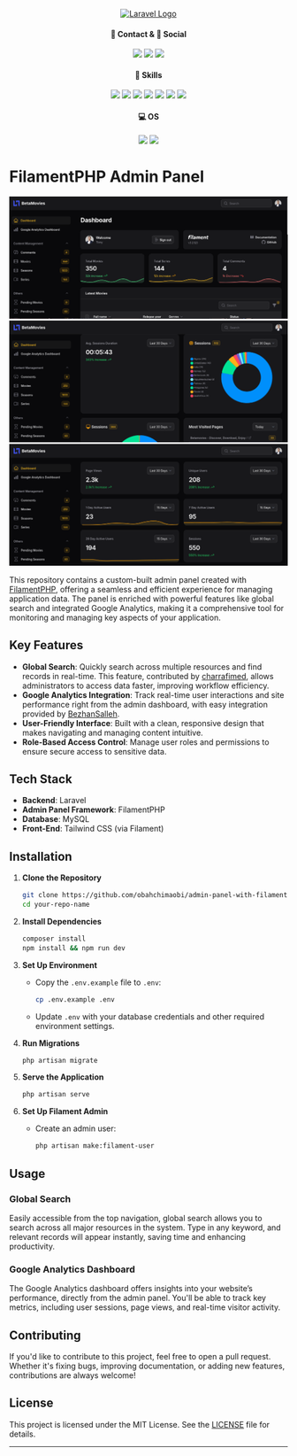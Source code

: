 <p align="center"><a href="https://laravel.com" target="_blank"><img src="https://raw.githubusercontent.com/laravel/art/master/logo-lockup/5%20SVG/2%20CMYK/1%20Full%20Color/laravel-logolockup-cmyk-red.svg" width="400" alt="Laravel Logo"></a>

</p>

<h4 align="center">📱 Contact & 👨 Social</h4>
<p align="center">
<!-- <a href="https://github.com/laravel/framework/actions"><img src="https://github.com/laravel/framework/workflows/tests/badge.svg" alt="Build Status"></a>
<a href="https://packagist.org/packages/laravel/framework"><img src="https://img.shields.io/packagist/dt/laravel/framework" alt="Total Downloads"></a>
<a href="https://packagist.org/packages/laravel/framework"><img src="https://img.shields.io/packagist/v/laravel/framework" alt="Latest Stable Version"></a>
<a href="https://packagist.org/packages/laravel/framework"><img src="https://img.shields.io/packagist/l/laravel/framework" alt="License"></a> -->
<a href="mailto:anthonyobah37@gmail.com"><img src="https://img.shields.io/badge/Gmail-D14836?style=for-the-badge&logo=gmail&logoColor=white"></a>
<a href="https://github.com/obahchimaobi"><img src="https://img.shields.io/badge/GitHub-100000?style=for-the-badge&logo=github&logoColor=white"></a>
<a href="https://linkedin.com/in/obahchimaobi"><img src="https://img.shields.io/badge/LinkedIn-0077B5?style=for-the-badge&logo=linkedin&logoColor=white"></a>
</p>

<h4 align="center">🚀 Skills</h4>
<p align="center">
<a href=""><img src="https://img.shields.io/badge/HTML5-E34F26?style=for-the-badge&logo=html5&logoColor=white"></a>
<a href=""><img src="https://img.shields.io/badge/CSS3-1572B6?style=for-the-badge&logo=css3&logoColor=white"></a>
<a href=""><img src="https://img.shields.io/badge/Sass-CC6699?style=for-the-badge&logo=sass&logoColor=white"></a>
<a href="https://getbootstrap.com"><img src="https://img.shields.io/badge/Bootstrap-563D7C?style=for-the-badge&logo=bootstrap&logoColor=white"></a>
<a href="https://php.net"><img src="https://img.shields.io/badge/PHP-777BB4?style=for-the-badge&logo=php&logoColor=white"></a>
<a href="https://laravel.com"><img src="https://img.shields.io/badge/Laravel-FF2D20?style=for-the-badge&logo=laravel&logoColor=white"></a>
<a href=""><img src="https://img.shields.io/badge/MySQL-00000F?style=for-the-badge&logo=mysql&logoColor=white"></a>
</p>

<h4 align="center">💻 OS</h4>
<p align="center">
<a href="https://fedoraproject.org/"><img src="https://img.shields.io/badge/Fedora-294172?style=for-the-badge&logo=fedora&logoColor=white"></a>
<a href="https://kali.org/"><img src="https://img.shields.io/badge/Kali_Linux-557C94?style=for-the-badge&logo=kali-linux&logoColor=white"></a>
</p>

# FilamentPHP Admin Panel

<img src="public/images/Screenshot From 2024-11-11 12-48-09.png">
<img src="public/images/Screenshot From 2024-11-11 13-17-15.png">
<img src="public/images/Screenshot From 2024-11-11 13-17-08.png">

This repository contains a custom-built admin panel created with [FilamentPHP](https://filamentphp.com/), offering a seamless and efficient experience for managing application data. The panel is enriched with powerful features like global search and integrated Google Analytics, making it a comprehensive tool for monitoring and managing key aspects of your application.

## Key Features

- **Global Search**: Quickly search across multiple resources and find records in real-time. This feature, contributed by [charrafimed](https://github.com/charrafimed), allows administrators to access data faster, improving workflow efficiency.
- **Google Analytics Integration**: Track real-time user interactions and site performance right from the admin dashboard, with easy integration provided by [BezhanSalleh](https://github.com/BezhanSalleh).
- **User-Friendly Interface**: Built with a clean, responsive design that makes navigating and managing content intuitive.
- **Role-Based Access Control**: Manage user roles and permissions to ensure secure access to sensitive data.

## Tech Stack

- **Backend**: Laravel
- **Admin Panel Framework**: FilamentPHP
- **Database**: MySQL
- **Front-End**: Tailwind CSS (via Filament)
  
## Installation

1. **Clone the Repository**
   ```bash
   git clone https://github.com/obahchimaobi/admin-panel-with-filamentphp.git
   cd your-repo-name
   ```

2. **Install Dependencies**
   ```bash
   composer install
   npm install && npm run dev
   ```

3. **Set Up Environment**
   - Copy the `.env.example` file to `.env`:
     ```bash
     cp .env.example .env
     ```
   - Update `.env` with your database credentials and other required environment settings.

4. **Run Migrations**
   ```bash
   php artisan migrate
   ```

5. **Serve the Application**
   ```bash
   php artisan serve
   ```

6. **Set Up Filament Admin**
   - Create an admin user:
     ```bash
     php artisan make:filament-user
     ```

## Usage

### Global Search
Easily accessible from the top navigation, global search allows you to search across all major resources in the system. Type in any keyword, and relevant records will appear instantly, saving time and enhancing productivity.

### Google Analytics Dashboard
The Google Analytics dashboard offers insights into your website’s performance, directly from the admin panel. You'll be able to track key metrics, including user sessions, page views, and real-time visitor activity.

## Contributing

If you'd like to contribute to this project, feel free to open a pull request. Whether it's fixing bugs, improving documentation, or adding new features, contributions are always welcome!

## License

This project is licensed under the MIT License. See the [LICENSE](LICENSE) file for details.

---